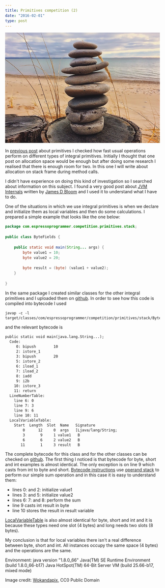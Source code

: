 ```yaml
---
title: Primitives competition (2)
date: "2016-02-01"
type: post
---
```


![Featured imaged][featured-image]

In [previous post][primitives-competition-1] about primitives I checked how fast usual operations perform on different types of integral primitives. Initially I thought that one post on allocation space would be enough but after doing some research I realised that there is enough room for two. In this one I will write about allocation on stack frame during method calls.

I didn't have experience on doing this kind of investigation so I searched about information on this subject. I found a very good post about [JVM Internals][jvm-internals] written by [James D Bloom][jamesdbloom] and I used it to understand what I have to do.

One of the situations in which we use integral primitives is when we declare and initialize them as local variables and then do some calculations.
I prepared a simple example that looks like the one below:

```java
package com.espressoprogrammer.competition.primitives.stack;

public class ByteFields {

    public static void main(String... args) {
        byte value1 = 10;
        byte value2 = 20;

        byte result = (byte) (value1 + value2);
    }

}
```

In the same package I created similar classes for the other integral primitives and I uploaded them on [github][github-primitives-stack-code]. In order to see how this code is compiled into bytecode I used

```
javap -c -l  target/classes/com/espressoprogrammer/competition/primitives/stack/ByteFields.class
```

and the relevant bytecode is

```
public static void main(java.lang.String...);
  Code:
     0: bipush        10
     2: istore_1
     3: bipush        20
     5: istore_2
     6: iload_1
     7: iload_2
     8: iadd
     9: i2b
    10: istore_3
    11: return
  LineNumberTable:
    line 6: 0
    line 7: 3
    line 9: 6
    line 10: 11
  LocalVariableTable:
    Start  Length  Slot  Name   Signature
        0      12     0  args   [Ljava/lang/String;
        3       9     1 value1   B
        6       6     2 value2   B
       11       1     3 result   B
```

The complete bytecode for this class and for the other classes can be checked on [github][github-primitives-stack-bytecode]. The first thing I noticed is that bytecode for byte, short and int examples is almost identical. The only exception is on line 9 which casts from int to byte and short. [Bytecode instructions][byte-code-instructions] use [operand stack][jvm-operand-stack] to perform our simple sum operation and in this case it is easy to understand them:

* lines 0: and 2: initialize value1
* lines 3: and 5: initialize value2
* lines 6: 7: and 8: perform the sum
* line 9 casts int result in byte
* line 10 stores the result in result variable

[LocalVariableTable][jvm-local-variable-table] is also almost identical for byte, short and int and it is because these types need one slot (4 bytes) and long needs two slots (8 bytes).

My conclusion is that for local variables there isn't a real difference between byte, short and int. All instances occupy the same space (4 bytes) and the operations are the same.

Environment:
java version "1.8.0_66"
Java(TM) SE Runtime Environment (build 1.8.0_66-b17)
Java HotSpot(TM) 64-Bit Server VM (build 25.66-b17, mixed mode)

Image credit: [Wokandapix][Wokandapix-614097], CC0 Public Domain

[featured-image]: rock-1110705_640.jpg
[primitives-competition-1]: /primitives-competition-1 "Primitives competition (1)"
[jvm-internals]: http://blog.jamesdbloom.com/JVMInternals.html "JVM Internals"
[jamesdbloom]: https://about.me/jamesdbloom "James D Bloom"
[github-primitives-stack-code]: https://github.com/vasileboris/espressoprogrammer/tree/master/competition/src/main/java/com/espressoprogrammer/competition/primitives/stack
[github-primitives-stack-bytecode]: https://github.com/vasileboris/espressoprogrammer/tree/master/competition/src/main/results/com/espressoprogrammer/competition/primitives/stack
[jvm-local-variable-table]: http://blog.jamesdbloom.com/JVMInternals.html#local_variables_array "Local Variables Array"
[jvm-operand-stack]: http://blog.jamesdbloom.com/JVMInternals.html#operand_stack "Operand Stack"
[byte-code-instructions]: https://en.wikipedia.org/wiki/Java_bytecode_instruction_listings "Java bytecode instruction listings"
[Wokandapix-614097]: https://pixabay.com/en/users/Wokandapix-614097/